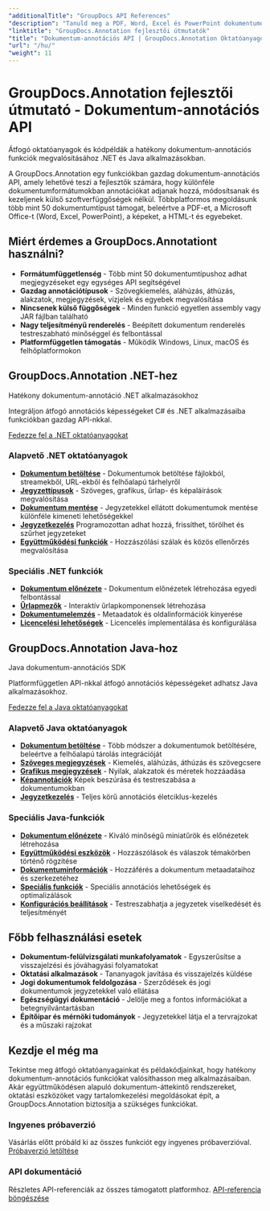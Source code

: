 ```yaml
---
"additionalTitle": "GroupDocs API References"
"description": "Tanuld meg a PDF, Word, Excel és PowerPoint dokumentumok jegyzetelésének megvalósítását .NET és Java alkalmazásokban. Lépésről lépésre bemutatjuk a szövegjelölést, a megjegyzéseket, az alakzatokat és az együttműködési funkciókat."
"linktitle": "GroupDocs.Annotation fejlesztői útmutatók"
"title": "Dokumentum-annotációs API | GroupDocs.Annotation Oktatóanyagok és SDK-példák"
"url": "/hu/"
"weight": 11
---
```


# GroupDocs.Annotation fejlesztői útmutató - Dokumentum-annotációs API

Átfogó oktatóanyagok és kódpéldák a hatékony dokumentum-annotációs funkciók megvalósításához .NET és Java alkalmazásokban.

A GroupDocs.Annotation egy funkciókban gazdag dokumentum-annotációs API, amely lehetővé teszi a fejlesztők számára, hogy különféle dokumentumformátumokban annotációkat adjanak hozzá, módosítsanak és kezeljenek külső szoftverfüggőségek nélkül. Többplatformos megoldásunk több mint 50 dokumentumtípust támogat, beleértve a PDF-et, a Microsoft Office-t (Word, Excel, PowerPoint), a képeket, a HTML-t és egyebeket.

## Miért érdemes a GroupDocs.Annotationt használni?

- **Formátumfüggetlenség** - Több mint 50 dokumentumtípushoz adhat megjegyzéseket egy egységes API segítségével
- **Gazdag annotációtípusok** - Szövegkiemelés, aláhúzás, áthúzás, alakzatok, megjegyzések, vízjelek és egyebek megvalósítása
- **Nincsenek külső függőségek** - Minden funkció egyetlen assembly vagy JAR fájlban található
- **Nagy teljesítményű renderelés** - Beépített dokumentum renderelés testreszabható minőséggel és felbontással
- **Platformfüggetlen támogatás** - Működik Windows, Linux, macOS és felhőplatformokon

## GroupDocs.Annotation .NET-hez

Hatékony dokumentum-annotáció .NET alkalmazásokhoz

Integráljon átfogó annotációs képességeket C# és .NET alkalmazásaiba funkciókban gazdag API-nkkal.

[Fedezze fel a .NET oktatóanyagokat](./net/)

### Alapvető .NET oktatóanyagok

- [**Dokumentum betöltése**](./net/document-loading) - Dokumentumok betöltése fájlokból, streamekből, URL-ekből és felhőalapú tárhelyről
- [**Jegyzettípusok**](./net/text-annotations) - Szöveges, grafikus, űrlap- és képaláírások megvalósítása
- [**Dokumentum mentése**](./net/document-saving) - Jegyzetekkel ellátott dokumentumok mentése különféle kimeneti lehetőségekkel
- [**Jegyzetkezelés**](./net/annotation-management) Programozottan adhat hozzá, frissíthet, törölhet és szűrhet jegyzeteket
- [**Együttműködési funkciók**](./net/reply-management) - Hozzászólási szálak és közös ellenőrzés megvalósítása

### Speciális .NET funkciók

- [**Dokumentum előnézete**](./net/document-preview) - Dokumentum előnézetek létrehozása egyedi felbontással
- [**Űrlapmezők**](./net/form-field-annotations) - Interaktív űrlapkomponensek létrehozása
- [**Dokumentumelemzés**](./net/document-information) - Metaadatok és oldalinformációk kinyerése
- [**Licencelési lehetőségek**](./net/licensing-and-configuration) - Licencelés implementálása és konfigurálása

## GroupDocs.Annotation Java-hoz

Java dokumentum-annotációs SDK

Platformfüggetlen API-nkkal átfogó annotációs képességeket adhatsz Java alkalmazásokhoz.

[Fedezze fel a Java oktatóanyagokat](./java/)

### Alapvető Java oktatóanyagok

- [**Dokumentum betöltése**](./java/document-loading) - Több módszer a dokumentumok betöltésére, beleértve a felhőalapú tárolás integrációját
- [**Szöveges megjegyzések**](./java/text-annotations) - Kiemelés, aláhúzás, áthúzás és szövegcsere
- [**Grafikus megjegyzések**](./java/graphical-annotations) - Nyilak, alakzatok és méretek hozzáadása
- [**Képannotációk**](./java/image-annotations) Képek beszúrása és testreszabása a dokumentumokban  
- [**Jegyzetkezelés**](./java/annotation-management) - Teljes körű annotációs életciklus-kezelés

### Speciális Java-funkciók

- [**Dokumentum előnézete**](./java/document-preview) - Kiváló minőségű miniatűrök és előnézetek létrehozása
- [**Együttműködési eszközök**](./java/reply-management) - Hozzászólások és válaszok témakörben történő rögzítése
- [**Dokumentuminformációk**](./java/document-information) - Hozzáférés a dokumentum metaadataihoz és szerkezetéhez
- [**Speciális funkciók**](./java/advanced-features) - Speciális annotációs lehetőségek és optimalizálások
- [**Konfigurációs beállítások**](./java/licensing-and-configuration) - Testreszabhatja a jegyzetek viselkedését és teljesítményét

## Főbb felhasználási esetek

- **Dokumentum-felülvizsgálati munkafolyamatok** - Egyszerűsítse a visszajelzési és jóváhagyási folyamatokat
- **Oktatási alkalmazások** - Tananyagok javítása és visszajelzés küldése
- **Jogi dokumentumok feldolgozása** - Szerződések és jogi dokumentumok jegyzetekkel való ellátása
- **Egészségügyi dokumentáció** - Jelölje meg a fontos információkat a betegnyilvántartásban
- **Építőipar és mérnöki tudományok** - Jegyzetekkel látja el a tervrajzokat és a műszaki rajzokat

## Kezdje el még ma

Tekintse meg átfogó oktatóanyagainkat és példakódjainkat, hogy hatékony dokumentum-annotációs funkciókat valósíthasson meg alkalmazásaiban. Akár együttműködésen alapuló dokumentum-áttekintő rendszereket, oktatási eszközöket vagy tartalomkezelési megoldásokat épít, a GroupDocs.Annotation biztosítja a szükséges funkciókat.

### Ingyenes próbaverzió
Vásárlás előtt próbáld ki az összes funkciót egy ingyenes próbaverzióval.
[Próbaverzió letöltése](https://releases.groupdocs.com/annotation/)

### API dokumentáció
Részletes API-referenciák az összes támogatott platformhoz.
[API-referencia böngészése](https://reference.groupdocs.com/annotation/)